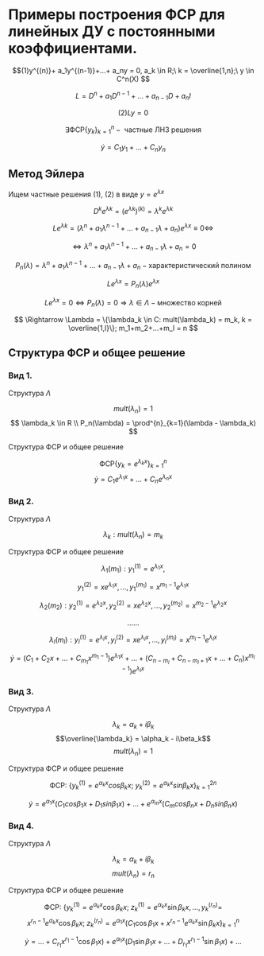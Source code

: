 # Примеры построения ФСР для линейных ДУ с постоянными коэффициентами.

$$(1)y^{(n)}+ a_1y^{(n-1)}+...+ a_ny = 0, a_k \in R;\ k = \overline{1,n};\ y \in C^n(X) $$

$$L = D^n + a_1D^{n-1}+...+a_{n-1}D + a_nI$$

$$(2)Ly = 0$$

$$\exists \text{ФСР} \{y_k\}^{n}_{k=1} -\text{ частные ЛНЗ решения}$$

$$\dot{y} = C_1y_1+...+C_ny_n$$

## Метод Эйлера

Ищем частные решения (1), (2) в виде $y =e^{\lambda x}$

$$D^ke^{\lambda k} = (e^{\lambda k})^{(k)} = \lambda^ke^{\lambda k}$$

$$Le^{\lambda k} = (\lambda^n + a_1\lambda^{n-1} +...+a_{n-1}\lambda + a_n)e^{\lambda x}\equiv 0 \Leftrightarrow $$

$$\Leftrightarrow \lambda^n + a_1\lambda^{n-1} +...+a_{n-1}\lambda + a_n = 0$$

$$
P_n(\lambda) = \lambda^n + a_1\lambda^{n-1} +...+a_{n-1}\lambda + a_n -
\text{характеристический полином}
$$

$$Le^{\lambda x} = P_n(\lambda)e^{\lambda x}$$

$$
Le^{\lambda x} = 0 \Leftrightarrow P_n(\lambda) = 0
\Rightarrow \lambda \in \Lambda - \text{множество корней}
$$

$$
\Rightarrow \Lambda =
\{\lambda_k \in C: mult(\lambda_k) =
m_k, k =
\overline{1,l}\};
m_1+m_2+...+m_l = n
$$

## Структура ФСР и общее решение

### Вид 1.

Структура $\Lambda$

$$mult(\lambda_n) =1$$
$$
\lambda_k \in R \\ P_n(\lambda) = \prod^{n}_{k=1}(\lambda - \lambda_k)
$$ 

Структура ФСР и общее решение

$$\text{ФСР} \{y_k = e^{\lambda_k x}\}^{n}_{k=1}$$
$$\dot{y} = C_1e^{\lambda_1 x} +...+ C_ne^{\lambda_n x}$$

### Вид 2.

Структура $\Lambda$

$$\lambda_k: mult(\lambda_n) = m_k$$

Структура ФСР и общее решение

$$
\lambda_1(m_1): y^{(1)}_1 = e^{\lambda_1x},
$$

$$
y^{(2)}_1 = xe^{\lambda_1x},..., y^{(m_1)}_1 = x^{m_1-1}e^{\lambda_1x}
$$

$$
\lambda_2(m_2): y^{(1)}_2 = e^{\lambda_2x},
y^{(2)}_2 = xe^{\lambda_2x},..., y^{(m_2)}_2 = x^{m_2-1}e^{\lambda_2x}
$$

$$......$$

$$\lambda_l(m_l): y^{(1)}_l = e^{\lambda_lx},
y^{(2)}_l = xe^{\lambda_lx},...,
y^{(m_l)}_l = x^{m_l-1}e^{\lambda_lx}
$$

$$
\dot{y} = (C_1 + C_2x+...+C_{m_{1}}x^{m_1-1})e^{\lambda_1 x}+
...+
(C_{n-m_l}+
C_{n-m_l+1}x+...+C_n) x^{m_l-1})
e^{\lambda_l x}
$$

### Вид 3.

Структура $\Lambda$

$$\lambda_k = \alpha_k + i\beta_k$$
$$\overline{\lambda_k} = \alpha_k - i\beta_k$$
$$mult(\lambda_n) = 1$$

Структура ФСР и общее решение

$$
\text{ФСР: }\{y_{k}^{(1)} =
e^{\alpha_kx}cos\beta_kx;\ y_{k}^{(2)} =
e^{\alpha_kx}sin\beta_kx\}_{k=1}^{2n}
$$

$$
\dot{y} = e^{\alpha_1x}(C_1cos\beta_1x + D_1sin\beta_1x) +
...+
e^{\alpha_mx}(C_mcos\beta_nx + D_nsin\beta_nx)
$$

### Вид 4.

Структура $\Lambda$

$$\lambda_k = \alpha_k + i\beta_k$$
$$mult(\lambda_n) = r_n$$

Структура ФСР и общее решение

$$
\text{ФСР: }\{y_{k}^{(1)}=
e^{\alpha_kx}\cos\beta_kx;\ z_{k}^{(1)}=
e^{\alpha_kx}\sin\beta_kx,\,...,y_{k}^{(r_n)}=
$$
$$
x^{r_n-1}e^{\alpha_kx}\cos\beta_kx;\ z_{k}^{(r_n)}=
e^{\alpha_1x}(C_1\cos\beta_1x+
x^{r_n-1}e^{\alpha_kx}\sin\beta_kx\}_{k=1}^{n}
$$

$$
\dot{y}=
...+
C_{r_1}x^{r_1-1}\cos\beta_1x) +
e^{\alpha_1x}(D_1\sin\beta_1x+
...+
D_{r_1}x^{r_1-1}\sin\beta_1x)+
...
$$
